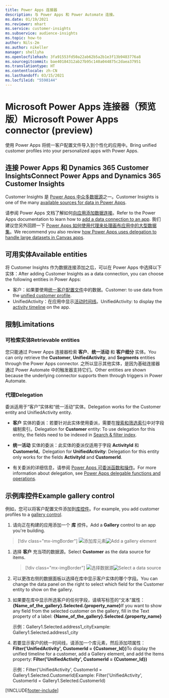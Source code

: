 ```yaml
---
title: Power Apps 连接器
description: 与 Power Apps 和 Power Automate 连接。
ms.date: 01/19/2021
ms.reviewer: mhart
ms.service: customer-insights
ms.subservice: audience-insights
ms.topic: how-to
author: Nils-2m
ms.author: nikeller
manager: shellyha
ms.openlocfilehash: 3fa91553fd50a22ab62b5a2b1e3f13b9483776a8
ms.sourcegitcommit: bae40184312ab27b95c140a044875c2daea37951
ms.translationtype: HT
ms.contentlocale: zh-CN
ms.lasthandoff: 03/15/2021
ms.locfileid: "5598144"
---
```

# <a name="microsoft-power-apps-connector-preview"></a><span data-ttu-id="34efe-103">Microsoft Power Apps 连接器（预览版）</span><span class="sxs-lookup"><span data-stu-id="34efe-103">Microsoft Power Apps connector (preview)</span></span>

<span data-ttu-id="34efe-104">使用 Power Apps 将统一客户配置文件导入到个性化的应用中。</span><span class="sxs-lookup"><span data-stu-id="34efe-104">Bring unified customer profiles into your personalized apps with Power Apps.</span></span>

## <a name="connect-power-apps-and-dynamics-365-customer-insights"></a><span data-ttu-id="34efe-105">连接 Power Apps 和 Dynamics 365 Customer Insights</span><span class="sxs-lookup"><span data-stu-id="34efe-105">Connect Power Apps and Dynamics 365 Customer Insights</span></span>

<span data-ttu-id="34efe-106">Customer Insights 是 [Power Apps 中众多数据源](/powerapps/maker/canvas-apps/working-with-data-sources)之一。</span><span class="sxs-lookup"><span data-stu-id="34efe-106">Customer Insights is one of the many [available sources for data in Power Apps](/powerapps/maker/canvas-apps/working-with-data-sources).</span></span>

<span data-ttu-id="34efe-107">请参阅 Power Apps 文档了解如何[向应用添加数据连接](/powerapps/maker/canvas-apps/add-data-connection)。</span><span class="sxs-lookup"><span data-stu-id="34efe-107">Refer to the Power Apps documentation to learn how to [add a data connection to an app](/powerapps/maker/canvas-apps/add-data-connection).</span></span> <span data-ttu-id="34efe-108">我们建议您另外回顾一下 [Power Apps 如何使用代理来处理画布应用中的大型数据集](/powerapps/maker/canvas-apps/delegation-overview)。</span><span class="sxs-lookup"><span data-stu-id="34efe-108">We recommend you also review [how Power Apps uses delegation to handle large datasets in Canvas apps](/powerapps/maker/canvas-apps/delegation-overview).</span></span>

## <a name="available-entities"></a><span data-ttu-id="34efe-109">可用实体</span><span class="sxs-lookup"><span data-stu-id="34efe-109">Available entities</span></span>

<span data-ttu-id="34efe-110">将 Customer Insights 作为数据连接添加之后，可以在 Power Apps 中选择以下实体：</span><span class="sxs-lookup"><span data-stu-id="34efe-110">After adding Customer Insights as a data connection, you can choose the following entities in Power Apps:</span></span>

- <span data-ttu-id="34efe-111">客户：如果要使用[统一客户配置文件](customer-profiles.md)中的数据。</span><span class="sxs-lookup"><span data-stu-id="34efe-111">Customer: to use data from the [unified customer profile](customer-profiles.md).</span></span>
- <span data-ttu-id="34efe-112">UnifiedActivity：在应用中显示[活动时间线](activities.md)。</span><span class="sxs-lookup"><span data-stu-id="34efe-112">UnifiedActivity: to display the [activity timeline](activities.md) on the app.</span></span>

## <a name="limitations"></a><span data-ttu-id="34efe-113">限制</span><span class="sxs-lookup"><span data-stu-id="34efe-113">Limitations</span></span>

### <a name="retrievable-entities"></a><span data-ttu-id="34efe-114">可检索实体</span><span class="sxs-lookup"><span data-stu-id="34efe-114">Retrievable entities</span></span>

<span data-ttu-id="34efe-115">您只能通过 Power Apps 连接器检索 **客户**、**统一活动** 和 **客户细分** 实体。</span><span class="sxs-lookup"><span data-stu-id="34efe-115">You can only retrieve the **Customer**, **UnifiedActivity**, and **Segments** entities through the Power Apps connector.</span></span> <span data-ttu-id="34efe-116">之所以显示其他实体，是因为基础连接器通过 Power Automate 中的触发器支持它们。</span><span class="sxs-lookup"><span data-stu-id="34efe-116">Other entities are shown because the underlying connector supports them through triggers in Power Automate.</span></span>  

### <a name="delegation"></a><span data-ttu-id="34efe-117">代理</span><span class="sxs-lookup"><span data-stu-id="34efe-117">Delegation</span></span>

<span data-ttu-id="34efe-118">委派适用于“客户”实体和“统一活动”实体。</span><span class="sxs-lookup"><span data-stu-id="34efe-118">Delegation works for the Customer entity and UnifiedActivity entity.</span></span> 

- <span data-ttu-id="34efe-119">**客户** 实体的委派：若要针对此实体使用委派，需要在[搜索和筛选索引](search-filter-index.md)中对字段编制索引。</span><span class="sxs-lookup"><span data-stu-id="34efe-119">Delegation for **Customer** entity: To use delegation for this entity, the fields need to be indexed in [Search & filter index](search-filter-index.md).</span></span>  

- <span data-ttu-id="34efe-120">**统一活动** 实体的委派：此实体的委派仅适用于字段 **ActivityId** 和 **CustomerId**。</span><span class="sxs-lookup"><span data-stu-id="34efe-120">Delegation for **UnifiedActivity**: Delegation for this entity only works for the fields **ActivityId** and **CustomerId**.</span></span>  

- <span data-ttu-id="34efe-121">有关委派的详细信息，请参阅 [Power Apps 可委派函数和操作](/connectors/commondataservice/#power-apps-delegable-functions-and-operations-for-the-cds-for-apps)。</span><span class="sxs-lookup"><span data-stu-id="34efe-121">For more information about delegation, see [Power Apps delegable functions and operations](/connectors/commondataservice/#power-apps-delegable-functions-and-operations-for-the-cds-for-apps).</span></span> 

## <a name="example-gallery-control"></a><span data-ttu-id="34efe-122">示例库控件</span><span class="sxs-lookup"><span data-stu-id="34efe-122">Example gallery control</span></span>

<span data-ttu-id="34efe-123">例如，您可以将客户配置文件添加到[库控件](/powerapps/maker/canvas-apps/add-gallery)。</span><span class="sxs-lookup"><span data-stu-id="34efe-123">For example, you add customer profiles to a [gallery control](/powerapps/maker/canvas-apps/add-gallery).</span></span>

1. <span data-ttu-id="34efe-124">请向正在构建的应用添加一个 **库** 控件。</span><span class="sxs-lookup"><span data-stu-id="34efe-124">Add a **Gallery** control to an app you're building.</span></span>

> [!div class="mx-imgBorder"]
> <span data-ttu-id="34efe-125">![添加库元素](media/connector-powerapps9.png "添加库元素")</span><span class="sxs-lookup"><span data-stu-id="34efe-125">![Add a gallery element](media/connector-powerapps9.png "Add a gallery element")</span></span>

1. <span data-ttu-id="34efe-126">选择 **客户** 充当项的数据源。</span><span class="sxs-lookup"><span data-stu-id="34efe-126">Select **Customer** as the data source for items.</span></span>

    > [!div class="mx-imgBorder"]
    > <span data-ttu-id="34efe-127">![选择数据源](media/choose-datasource-powerapps.png "选择数据源")</span><span class="sxs-lookup"><span data-stu-id="34efe-127">![Select a data source](media/choose-datasource-powerapps.png "Select a data source")</span></span>

1. <span data-ttu-id="34efe-128">可以更改右侧的数据面板以选择在库中显示客户实体的哪个字段。</span><span class="sxs-lookup"><span data-stu-id="34efe-128">You can change the data panel on the right to select which field for the Customer entity to show on the gallery.</span></span>

1. <span data-ttu-id="34efe-129">如果要在库中显示所选客户的任何字段，请填写标签的“文本”属性：**{Name_of_the_gallery}.Selected.{property_name}**</span><span class="sxs-lookup"><span data-stu-id="34efe-129">If you want to show any field from the selected customer on the gallery, fill in the Text property of a label:  **{Name_of_the_gallery}.Selected.{property_name}**</span></span>

    <span data-ttu-id="34efe-130">示例：Gallery1.Selected.address1_city</span><span class="sxs-lookup"><span data-stu-id="34efe-130">Example: Gallery1.Selected.address1_city</span></span>

1. <span data-ttu-id="34efe-131">若要显示客户的统一时间线，请添加一个库元素，然后添加项属性：**Filter('UnifiedActivity', CustomerId = {Customer_Id})**</span><span class="sxs-lookup"><span data-stu-id="34efe-131">To display the unified timeline for a customer, add a Gallery element, and add the Items property: **Filter('UnifiedActivity', CustomerId = {Customer_Id})**</span></span>

    <span data-ttu-id="34efe-132">示例：Filter('UnifiedActivity', CustomerId = Gallery1.Selected.CustomerId)</span><span class="sxs-lookup"><span data-stu-id="34efe-132">Example: Filter('UnifiedActivity', CustomerId = Gallery1.Selected.CustomerId)</span></span>


[!INCLUDE[footer-include](../includes/footer-banner.md)]